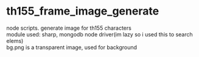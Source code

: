 # th155_frame_image_generate
node scripts. generate image for th155 characters   
module used: sharp, mongodb node driver(im lazy so i used this to search elems)   
bg.png is a transparent image, used for background  
